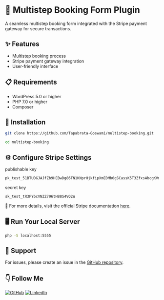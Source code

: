 # 🚀 Multistep Booking Form Plugin

A seamless multistep booking form integrated with the Stripe payment gateway for secure transactions.


## ✨ Features
- Multistep booking process
- Stripe payment gateway integration
- User-friendly interface

## 📋 Requirements
- WordPress 5.0 or higher
- PHP 7.0 or higher
- Composer

## 📄 Installation


```bash
git clone https://github.com/Tapabrata-Goswami/multistep-booking.git

cd multistep-booking
```

## ⚙️ Configure Stripe Settings

 publishable key
```bash
pk_test_51BTUDGJAJfZb9HEBwDg86TN1KNprHjkfipXmEDMb0gSCassK5T3ZfxsAbcgKVmAIXF7oZ6ItlZZbXO6idTHE67IM007EwQ4uN3
```
 secret key
```bash
sk_test_tR3PYbcVNZZ796tH88S4VQ2u
```

🔗 For more details, visit the official Stripe documentation [here](https://docs.stripe.com/checkout/embedded/quickstart).

## 🖥️ Run Your Local Server

```bash
php -S localhost:5555
```

## 💬 Support
For issues, please create an issue in the [GitHub repository](https://github.com/Tapabrata-Goswami/multistep-booking/issues).

## 👇 Follow Me

[![GitHub](https://img.shields.io/badge/GitHub--_.svg?style=social&logo=github&logoColor=black)](https://github.com/Tapabrata-Goswami)
[![LinkedIn](https://img.shields.io/badge/LinkedIn--_.svg?style=social&logo=linkedin&logoColor=blue)](https://www.linkedin.com/in/tapabrata-goswami/)